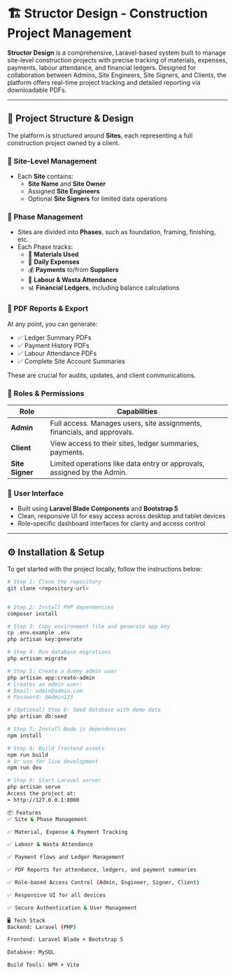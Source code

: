 # 🏗️ Structor Design - Construction Project Management

**Structor Design** is a comprehensive, Laravel-based system built to manage site-level construction projects with precise tracking of materials, expenses, payments, labour attendance, and financial ledgers. Designed for collaboration between Admins, Site Engineers, Site Signers, and Clients, the platform offers real-time project tracking and detailed reporting via downloadable PDFs.

---

## 🧱 Project Structure & Design

The platform is structured around **Sites**, each representing a full construction project owned by a client.

### 🔹 Site-Level Management
- Each **Site** contains:
  - **Site Name** and **Site Owner**
  - Assigned **Site Engineers**
  - Optional **Site Signers** for limited data operations

### 🔸 Phase Management
- Sites are divided into **Phases**, such as foundation, framing, finishing, etc.
- Each Phase tracks:
  - 🧱 **Materials Used**
  - 💸 **Daily Expenses**
  - 💰 **Payments** to/from **Suppliers**
  - 👷 **Labour & Wasta Attendance**
  - 📊 **Financial Ledgers**, including balance calculations

### 🧾 PDF Reports & Export
At any point, you can generate:
- ✅ Ledger Summary PDFs
- ✅ Payment History PDFs
- ✅ Labour Attendance PDFs
- ✅ Complete Site Account Summaries

These are crucial for audits, updates, and client communications.

### 👥 Roles & Permissions

| Role          | Capabilities                                                                 |
|---------------|------------------------------------------------------------------------------|
| **Admin**     | Full access. Manages users, site assignments, financials, and approvals.     |
| **Client**    | View access to their sites, ledger summaries, payments.                      |
| **Site Signer**| Limited operations like data entry or approvals, assigned by the Admin.     |

### 🎨 User Interface
- Built using **Laravel Blade Components** and **Bootstrap 5**
- Clean, responsive UI for easy access across desktop and tablet devices
- Role-specific dashboard interfaces for clarity and access control

---

## ⚙️ Installation & Setup

To get started with the project locally, follow the instructions below:

```bash
# Step 1: Clone the repository
git clone <repository-url>


# Step 2: Install PHP dependencies
composer install

# Step 3: Copy environment file and generate app key
cp .env.example .env
php artisan key:generate

# Step 4: Run database migrations
php artisan migrate

# Step 5: Create a dummy admin user
php artisan app:create-admin
# Creates an admin user:
# Email: admin@admin.com
# Password: @Admin123

# (Optional) Step 6: Seed database with demo data
php artisan db:seed

# Step 7: Install Node.js dependencies
npm install

# Step 8: Build frontend assets
npm run build
# Or use for live development
npm run dev

# Step 9: Start Laravel server
php artisan serve
Access the project at:
➡️ http://127.0.0.1:8000

📦 Features
✅ Site & Phase Management

✅ Material, Expense & Payment Tracking

✅ Labour & Wasta Attendance

✅ Payment Flows and Ledger Management

✅ PDF Reports for attendance, ledgers, and payment summaries

✅ Role-based Access Control (Admin, Engineer, Signer, Client)

✅ Responsive UI for all devices

✅ Secure Authentication & User Management

🖥️ Tech Stack
Backend: Laravel (PHP)

Frontend: Laravel Blade + Bootstrap 5

Database: MySQL

Build Tools: NPM + Vite


